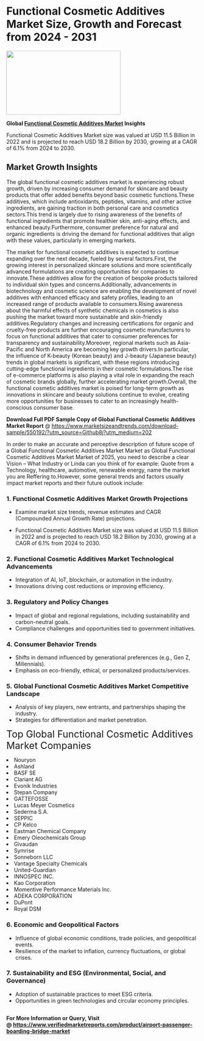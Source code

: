 <H1>Functional Cosmetic Additives Market Size, Growth and Forecast from 2024 - 2031</H1><img class="aligncenter size-medium wp-image-584254" src="https://thirdeyenews.in/wp-content/uploads/2024/09/Global-Market-Research-300x168.jpeg" alt="" width="300" height="168" /><p><strong>Global&nbsp;<a href="https://www.marketsizeandtrends.com/download-sample/550192/?utm_source=Github8j?utm_medium=202">Functional Cosmetic Additives Market</a> Insights</strong></p><p>Functional Cosmetic Additives Market size was valued at USD 11.5 Billion in 2022 and is projected to reach USD 18.2 Billion by 2030, growing at a CAGR of 6.1% from 2024 to 2030.</p><p><h2>Market Growth Insights</h2> <p>The global functional cosmetic additives market is experiencing robust growth, driven by increasing consumer demand for skincare and beauty products that offer added benefits beyond basic cosmetic functions.These additives, which include antioxidants, peptides, vitamins, and other active ingredients, are gaining traction in both personal care and cosmetics sectors.This trend is largely due to rising awareness of the benefits of functional ingredients that promote healthier skin, anti-aging effects, and enhanced beauty.Furthermore, consumer preference for natural and organic ingredients is driving the demand for functional additives that align with these values, particularly in emerging markets.</p> <p>The market for functional cosmetic additives is expected to continue expanding over the next decade, fueled by several factors.First, the growing interest in personalized skincare solutions and more scientifically advanced formulations are creating opportunities for companies to innovate.These additives allow for the creation of bespoke products tailored to individual skin types and concerns.Additionally, advancements in biotechnology and cosmetic science are enabling the development of novel additives with enhanced efficacy and safety profiles, leading to an increased range of products available to consumers.Rising awareness about the harmful effects of synthetic chemicals in cosmetics is also pushing the market toward more sustainable and skin-friendly additives.Regulatory changes and increasing certifications for organic and cruelty-free products are further encouraging cosmetic manufacturers to focus on functional additives that cater to consumer preferences for transparency and sustainability.Moreover, regional markets such as Asia-Pacific and North America are becoming key growth drivers.In particular, the influence of K-beauty (Korean beauty) and J-beauty (Japanese beauty) trends in global markets is significant, with these regions introducing cutting-edge functional ingredients in their cosmetic formulations.The rise of e-commerce platforms is also playing a vital role in expanding the reach of cosmetic brands globally, further accelerating market growth.Overall, the functional cosmetic additives market is poised for long-term growth as innovations in skincare and beauty solutions continue to evolve, creating more opportunities for businesses to cater to an increasingly health-conscious consumer base.</p> <p><span class=""><strong>Download Full PDF Sample Copy of Global Functional Cosmetic Additives Market Report</strong> @ <a href="https://www.marketsizeandtrends.com/download-sample/550192/?utm_source=Github8j?utm_medium=202" target="_blank">https://www.marketsizeandtrends.com/download-sample/550192/?utm_source=Github8j?utm_medium=202</a></span></p><p>In order to make an accurate and perceptive description of future scope of a Global&nbsp;Functional Cosmetic Additives Market Market as Global&nbsp;Functional Cosmetic Additives Market Market of 2025, you need to describe a clear Vision &ndash; What Industry or Linda can you think of for example: Quote from a Technology, healthcare, automotive, renewable energy, name the market you are Reffering to.However, some general trends and factors usually impact market reports and their future outlook include:</p><h3>1.&nbsp;<strong>Functional Cosmetic Additives Market Growth Projections</strong></h3><ul><li>Examine market size trends, revenue estimates and CAGR (Compounded Annual Growth Rate) projections.</li><li><p>Functional Cosmetic Additives Market size was valued at USD 11.5 Billion in 2022 and is projected to reach USD 18.2 Billion by 2030, growing at a CAGR of 6.1% from 2024 to 2030.</p></li></ul><h3>2.&nbsp;<strong>Functional Cosmetic Additives Market Technological Advancements</strong></h3><ul><li>Integration of AI, IoT, blockchain, or automation in the industry.</li><li>Innovations driving cost reductions or improving efficiency.</li></ul><h3>3.&nbsp;<strong>Regulatory and Policy Changes</strong></h3><ul><li>Impact of global and regional regulations, including sustainability and carbon-neutral goals.</li><li>Compliance challenges and opportunities tied to government initiatives.</li></ul><h3>4.&nbsp;<strong>Consumer Behavior Trends</strong></h3><ul><li>Shifts in demand influenced by generational preferences (e.g., Gen Z, Millennials).</li><li>Emphasis on eco-friendly, ethical, or personalized products/services.</li></ul><h3>5.&nbsp;<strong>Global Functional Cosmetic Additives Market Competitive Landscape</strong></h3><ul><li>Analysis of key players, new entrants, and partnerships shaping the industry.</li><li>Strategies for differentiation and market penetration.</li></ul><p data-pm-slice="1 1 []"><span style="color: inherit; font-family: inherit; font-size: 25px;">Top Global Functional Cosmetic Additives Market Companies</span></p><div class="" data-test-id=""><p><li>Nouryon</li><li> Ashland</li><li> BASF SE</li><li> Clariant AG</li><li> Evonik Industries</li><li> Stepan Company</li><li> GATTEFOSSE</li><li> Lucas Meyer Cosmetics</li><li> Sederma S.A.</li><li> SEPPIC</li><li> CP Kelco</li><li> Eastman Chemical Company</li><li> Emery Oleochemicals Group</li><li> Givaudan</li><li> Symrise</li><li> Sonneborn LLC</li><li> Vantage Specialty Chemicals</li><li> United-Guardian</li><li> INNOSPEC INC.</li><li> Kao Corporation</li><li> Momentive Performance Materials Inc.</li><li> ADEKA CORPORATION</li><li> DuPont</li><li> Royal DSM</li></p></div><h3>6.&nbsp;<strong>Economic and Geopolitical Factors</strong></h3><ul><li>Influence of global economic conditions, trade policies, and geopolitical events.</li><li>Resilience of the market to inflation, currency fluctuations, or global crises.</li></ul><h3>7.&nbsp;<strong>Sustainability and ESG (Environmental, Social, and Governance)</strong></h3><ul><li>Adoption of sustainable practices to meet ESG criteria.</li><li>Opportunities in green technologies and circular economy principles.</li></ul><h2><strong style="font-size: 14px;">For More Information or Query, Visit @&nbsp;</strong><a style="background-color: #ffffff; font-size: 14px;" href="https://www.marketsizeandtrends.com/report/functional-cosmetic-additives-market/" target="_blank">https://www.verifiedmarketreports.com/product/airport-passenger-boarding-bridge-market</a></h2>